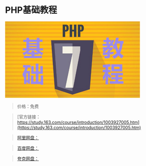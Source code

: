 # PHP基础教程

![img](../../../assets/study163/free/EEFFCA92DD66D3B988D73C89B04B9978.jpg)

> 价格：免费

> [官方链接：https://study.163.com/course/introduction/1003927005.htm](https://study.163.com/course/introduction/1003927005.htm)

> [阿里网盘：]()

> [百度网盘：]()

> [夸克网盘：]()
